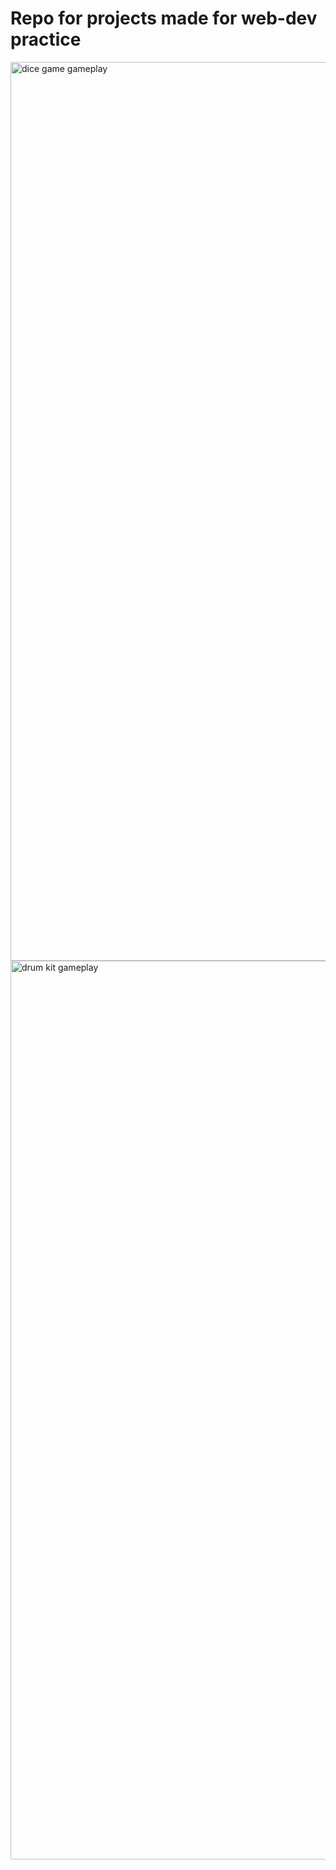 # Repo for projects made for web-dev practice

<img width="1438" alt="dice game gameplay" src="https://user-images.githubusercontent.com/78051214/136400543-41b561d8-7c45-4cfc-9530-bab7fcf1ed03.png">
<img width="1438" alt="drum kit gameplay" src="https://user-images.githubusercontent.com/78051214/136400550-83b6c1d8-640e-4c3e-97dd-d87c9d01fd94.png">
